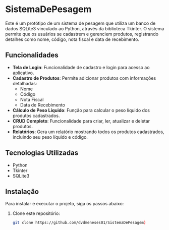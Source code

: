 # SistemaDePesagem

Este é um protótipo de um sistema de pesagem que utiliza um banco de dados SQLite3 vinculado ao Python, através da biblioteca Tkinter. O sistema permite que os usuários se cadastrem e gerenciem produtos, registrando detalhes como nome, código, nota fiscal e data de recebimento.

## Funcionalidades

- **Tela de Login**: Funcionalidade de cadastro e login para acesso ao aplicativo.
- **Cadastro de Produtos**: Permite adicionar produtos com informações detalhadas:
  - Nome
  - Código
  - Nota Fiscal
  - Data de Recebimento
- **Cálculo de Peso Líquido**: Função para calcular o peso líquido dos produtos cadastrados.
- **CRUD Completo**: Funcionalidade para criar, ler, atualizar e deletar produtos.
- **Relatórios**: Gera um relatório mostrando todos os produtos cadastrados, incluindo seu peso líquido e código.

## Tecnologias Utilizadas

- Python
- Tkinter
- SQLite3

## Instalação

Para instalar e executar o projeto, siga os passos abaixo:

1. Clone este repositório:
   ```bash
   git clone https://github.com/dvdmeneses01/SistemaDePesagem)
